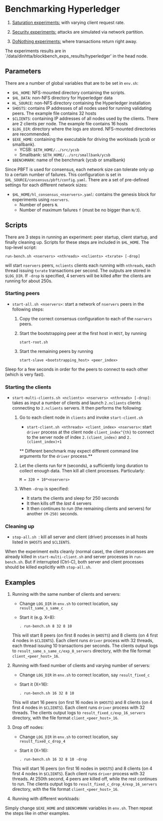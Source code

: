 # Benchmarking Hyperledger

1. [Saturation experiments:](saturation_exps.md) with varying client request rate. 

2. [Security experiments:](security_exps.md) attacks are simulated via network partition. 

3. [DoNothing experiments:](donothing_exps.md) where transactions return right away. 

The experiments results are in `/data/dinhtta/blockbench_exps_results/hyperledger' in the head node. 


## Parameters
There are a number of global variables that are to be set in `env.sh`:
+ `$HL_HOME`: NFS-mounted directory containing the scripts.
+ `$HL_DATA`: non-NFS directory for Hyperledger data
+ `HL_SOURCE`: non-NFS directory containing the Hyperledger installation
+ `SHOSTS`: contains IP addresses of all nodes used for running validating peers. The
example file contains 32 hosts 
+ `$CLIENTS`: containing IP addresses of all nodes used by the clients. There are 2 clients per
node. The example file contains 16 hosts
+ `$LOG_DIR`: directory where the logs are stored. NFS-mounted directories are recommended.  
+ `$EXE_HOME`: containing the executable for driving the workloads (ycsb or smallbank). 
    + YCSB: `$ETH_HOME/../src/ycsb`
    + Smallbank: `$ETH_HOME/../src/smallbank/ycsb`
+ `$BENCHMARK`: name of the benchmark (ycsb or smallbank)

Since PBFT is used for consensus, each network size can tolerate only up to a certain number of failures. This
configuration is set in `$HL_SOURCE/consensus/pbft/config.yaml`. There are a set of pre-defined settings for
each different network sizes: 

+ `$HL_HOME/hl_consensus_<nservers>.yaml`: contains the genesis block for experiments using `nservers`. 
    + Number of peers `N`. 
    + Number of maximum failures `f` (must be no bigger than `N/3`). 
    
## Scripts
There are 3 steps in running an experiment: peer startup, client startup, and finally
cleaning up. Scripts for these steps are included in `$HL_HOME`. The top-level script:

    run-bench.sh <nservers> <nthreads> <nclients> <txrate> [-drop]

will start `nservers` peers, `nclients` clients each running with `nthreads`, each thread issuing `txrate` transactions
per second. The outputs are stored in
`$LOG_DIR`. If `-drop` is specified, 4 servers will be killed after the clients are running for about 250s.  

### Starting peers
+ `start-all.sh <nservers>`: start a network of `nservers` peers in the following steps:
    1. Copy the correct consensus configuration to each of the `nservers` peers. 
    2. Start the bootstrapping peer at the first host in `HOST`, by running 
    
        `start-root.sh`

    3. Start the remaining peers by running 
    
        `start-slave <bootstrapping_host> <peer_index>`     

Sleep for a few seconds in order for the peers to connect to each other (which is very fast). 

### Starting the clients
+ `start-multi-clients.sh <nclients> <nservers> <nthreads> [-drop]`: takes as input a number of clients and
launch `2.nclients` clients connecting to `2.nclients` servers. It then performs the following:
    1. Go to each client node in `clients` and invoke `start-client.sh` 
        + `start-client.sh <nthreads> <client_index> <nservers>`: start `driver` process at the client node
       `client_index^{th}` to connect to the server node of index `2.(client_index)` and `2.(client_index)+1`

       ** Different benchmark may expect different command line arguments for the `driver` process.**

    2. Let the clients run for `M` (seconds), a sufficiently long duration to collect enough data. Then kill
    all client processes. Particularly:

        `M = 320 + 10*<nservers>`
    3. When `-drop` is specified:
        + It starts the clients and sleep for 250 seconds 
        + It then kills off the *last* 4 servers
        + It then continues to run (the remaining clients and servers) for another `(M-250)` seconds. 

### Cleaning up
+ `stop-all.sh `: kill all server and client (driver) processes in all hosts listed in `$HOSTS` and `$CLIENTS`. 

When the experiment exits cleanly (normal case), the client processes are already killed in
`start-multi-client.sh` and server processes in `run-bench.sh`. But if interrupted (Ctrl-C), both server and
client processes should be killed explicitly with `stop-all.sh`.


## Examples

1. Running with the same number of clients and servers: 
    + Change `LOG_DIR` in `env.sh` to correct location, say `result_same_s_same_c`
    + Start it (e.g. X=8): 

        `. run-bench.sh 8 32 8 10`

    This will start 8 peers (on first 8 nodes in `$HOSTS`) and 8 clients (on 4 first 4 nodes in `$CLIENTS`).
    Each client runs `driver` process with 32 threads, each thread issuing 10 transactions per seconds. The clients output logs to
    `result_same_s_same_c/exp_8_servers` directory, with the file format `client_<peer_host>_16`.   

2. Running with fixed number of clients and varying number of servers: 
    + Change `LOG_DIR` in `env.sh` to correct location, say `result_fixed_c`
    + Start it (X=16): 

        `. run-bench.sh 16 32 8 10`

    This will start 16 peers (on first 16 nodes in `$HOSTS`) and 8 clients (on 4 first 4 nodes in
    `$CLIENTS`). Each client runs `driver` process with 32 threads. The clients output logs to
    `result_fixed_c/exp_16_servers` directory, with the file format `client_<peer_host>_16`.   


3. Drop off nodes:
    + Change `LOG_DIR` in `env.sh` to correct location, say `result_fixed_c_drop_4`
    + Start it (X=16): 

        `. run-bench.sh 16 32 8 10 -drop`

    This will start 16 peers (on first 16 nodes in `$HOSTS`) and 8 clients (on 4 first 4 nodes in
    `$CLIENTS`). Each client runs `driver` process with 32 threads. At 250th second, 4 peers are killed off,
    while the rest continues to run. The clients output logs to `result_fixed_c_drop_4/exp_16_servers`
      directory, with the file format `client_<peer_host>_16`.   

4. Running with different workloads:

Simply change `$EXE_HOME` and `$BENCHMARK` variables in `env.sh`. Then repeat the steps like in other
examples.  
